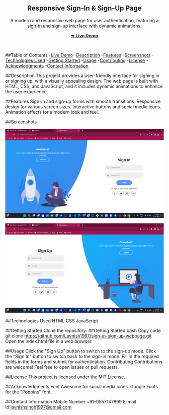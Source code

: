 <div align="center">
  
  <h2 align="center">Responsive Sign-In & Sign-Up Page</h2>

  A modern and responsive web page for user authentication, featuring a sign-in and sign-up interface with dynamic animations.

  <a href="https://lavnish1997.github.io/Devtern_Task_01/"><strong>➥ Live Demo</strong></a>

</div>

<br />


##Table of Contents
-[Live Demo](#live-demo)
-[Description](#description)
-[Features](#features)
-[Screenshots](#screenshots)
-[Technologies Used](#technologies-used)
-[Getting Started](#getting-started)
-[Usage](#usage)
-[Contributing](#contributing)
-[License](#license)
-[Acknowledgments](#acknowledgments)
-[Contact Information](#contact-information)

##Description
This project provides a user-friendly interface for signing in or signing up, with a visually appealing design. The web page is built with HTML, CSS, and JavaScript, and it includes dynamic animations to enhance the user experience.

##Features
Sign-in and sign-up forms with smooth transitions.
Responsive design for various screen sizes.
Interactive buttons and social media icons.
Animation effects for a modern look and feel.

##Screenshots

![Sign-In Mode](./img/Login_Screenshot.png)


![Sign-Up Mode](./img/Signup_Screenshot.png)

##Technologies Used
HTML
CSS
JavaScript

##Getting Started
Clone the repository:
##Getting Started
bash
Copy code
git clone https://github.com/Lavnish1997/sign-in-sign-up-webpage.git
Open the index.html file in a web browser.

##Usage
Click the "Sign Up" button to switch to the sign-up mode.
Click the "Sign In" button to switch back to the sign-in mode.
Fill in the required fields in the forms and submit for authentication.
Contributing
Contributions are welcome! Feel free to open issues or pull requests.

##License
This project is licensed under the MIT License.

##Acknowledgments
Font Awesome for social media icons.
Google Fonts for the "Poppins" font.

##Contact Information
Mobile Number:+91-9557147899
E-mail Id:lavnishsingh1997@gmail.com
